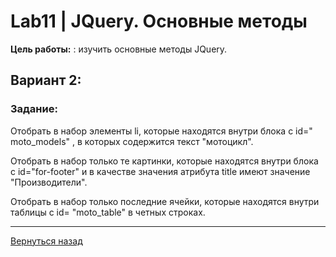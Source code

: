 # Lab11 | JQuery. Основные методы

**Цель работы:** : изучить основные методы JQuery.

## Вариант 2:

### Задание:

Отобрать в набор элементы li, которые находятся внутри блока с id=" 
moto_models" , в которых содержится текст "мотоцикл".

Отобрать в набор только те картинки, которые находятся внутри блока с 
id="for-footer" и в качестве значения атрибута title имеют значение "Производители".

Отобрать в набор только последние ячейки, которые находятся внутри 
таблицы с id= "moto_table" в четных строках.

___

[Вернуться назад](../README.md)
